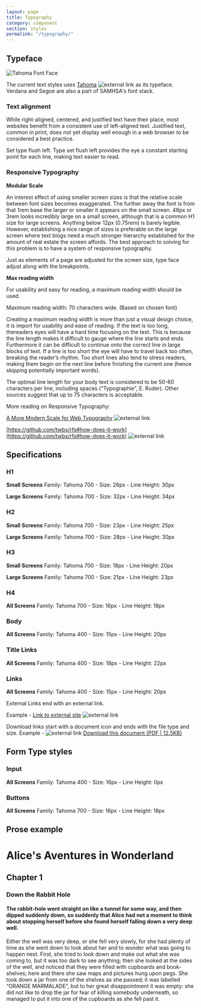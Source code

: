 ```yaml
---
layout: page
title: Typography
category: component
section: styles
permalink: "/typography/"
---
```

## Typeface

![Tahoma Font Face](../assets/img/tahoma.png)

The current text styles uses [Tahoma](https://www.fonts.com/font/microsoft-corporation/tahoma) ![external link](../assets/img/ext-link.png) as its typeface. Verdana and Segoe are also a part of SAMHSA's font stack.

### Text alignment
While right-aligned, centered, and justified text have their place, most websites benefit from a consistent use of left-aligned text. Justified text, common in print, does not yet display well enough in a web browser to be considered a best practice.

Set type flush left. Type set flush left provides the eye a constant starting point for each line, making text easier to read.

### Responsive Typography
**Modular Scale**

An interest effect of using smaller screen sizes is that the relative scale between font sizes becomes exaggerated. The further away the font is from that 1rem base the larger or smaller it appears on the small screen. 48px or 3rem looks incredibly large on a small screen, although that is a common H1 size for large screens. Anything below 12px (0.75rem) is barely legible. However, establishing a nice range of sizes is preferable on the large screen where text blogs need a much stronger hierarchy established for the amount of real estate the screen affords. The best approach to solving for this problem is to have a system of responsive typography.

Just as elements of a page are adjusted for the screen size, type face adjust along with the breakpoints.

**Max reading width**

For usability and easy for reading, a maximum reading width should be used.

Maximum reading width: 70 characters wide. (Based on chosen font)

Creating a maximum reading width is more than just a visual design choice, it is import for usability and ease of reading. If the text is too long, thereaders eyes will have a hard time focusing on the text. This is because the line length makes it difficult to gauge where the line starts and ends. Furthermore it can be difficult to continue onto the correct line in large blocks of text. If a line is too short the eye will have to travel back too often, breaking the reader’s rhythm. Too short lines also tend to stress readers, making them begin on the next line before finishing the current one (hence skipping potentially important words).

The optimal line length for your body text is considered to be 50-60 characters per line, including spaces (“Typographie”, E. Ruder). Other sources suggest that up to 75 characters is acceptable.

More reading on Responsive Typography:

[A More Modern Scale for Web Typography](https://typecast.com/blog/a-more-modern-scale-for-web-typography) ![external link](../assets/img/ext-link.png)

[https://github.com/twbs/rfs#how-does-it-work](https://github.com/twbs/rfs#how-does-it-work) ![external link](../assets/img/ext-link.png)

## Specifications

### H1
**Small Screens** Family: Tahoma 700 - Size: 28px - Line Height: 30px

**Large Screens** Family: Tahoma 700 - Size: 32px - Line Height: 34px

### H2
**Small Screens** Family: Tahoma 700 - Size: 23px - Line Height: 25px

**Large Screens** Family: Tahoma 700 - Size: 28px - Line Height: 30px

### H3
**Small Screens** Family: Tahoma 700 - Size: 18px - Line Height: 20px

**Large Screens** Family: Tahoma 700 - Size: 21px - Line Height: 23px

### H4
**All Screens** Family: Tahoma 700 - Size: 16px - Line Height: 18px

### Body
**All Screens** Family: Tahoma 400 - Size: 15px - Line Height: 20px

### Title Links
**All Screens** Family: Tahoma 400 - Size: 18px - Line Height: 22px

### Links
**All Screens** Family: Tahoma 400 - Size: 15px - Line Height: 20px

External Links end with an external link.

Example - [Link to external site](#) ![external link](../assets/img/ext-link.png)

Download links start with a document icon and ends with the file type and size.
Example - ![external link](../assets/img/file-pdf.png) [Download this document (PDF | 12.5KB)](#)

## Form Type styles
### Input
**All Screens** Family: Tahoma 400 - Size: 16px - Line Height: 0px

### Buttons
**All Screens** Family: Tahoma 700 - Size: 16px - Line Height: 18px

## Prose example

<h1> Alice's Aventures in Wonderland</h1>
<h2>Chapter 1</h2>
<h3>Down the Rabbit Hole</h3>
<h4>The rabbit-hole went straight on like a tunnel for some way, and then dipped suddenly down, so suddenly that Alice had not a moment to think about stopping herself before she found herself falling down a very deep well.</h4>
<p>Either the well was very deep, or she fell very slowly, for she had plenty of time as she went down to look about her and to wonder what was going to happen next. First, she tried to look down and make out what she was coming to, but it was too dark to see anything; then she looked at the sides of the well, and noticed that they were filled with cupboards and book-shelves; here and there she saw maps and pictures hung upon pegs. She took down a jar from one of the shelves as she passed; it was labelled “ORANGE MARMALADE”, but to her great disappointment it was empty: she did not like to drop the jar for fear of killing somebody underneath, so managed to put it into one of the cupboards as she fell past it.</p>
